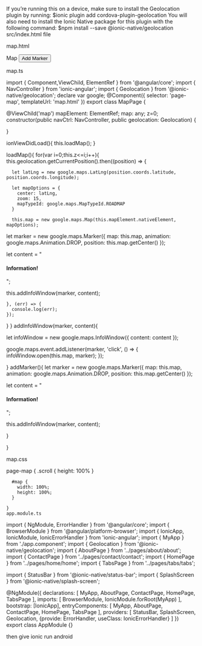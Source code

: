 If you’re running this on a device, make sure to install the Geolocation plugin by running:
$ionic plugin add cordova-plugin-geolocation
You will also need to install the Ionic Native package for this plugin with the following command:
$npm install --save @ionic-native/geolocation
src/index.html file
<script src="http://maps.google.com/maps/api/js?key=your_goolgle api key"></script>
<script src="cordova.js"></script>



map.html 

<ion-header>
  <ion-navbar>
    <ion-title>
      Map
    </ion-title>
    <ion-buttons end>
      <button ion-button (click)="addMarker()"><ion-icon name="add"></ion-icon>Add Marker</button>
    </ion-buttons> 
  </ion-navbar>
</ion-header>
 
<ion-content>
  <div #map id="map"></div> 
</ion-content>  


map.ts

import { Component,ViewChild, ElementRef  } from '@angular/core';
import { NavController } from 'ionic-angular';
import { Geolocation } from '@ionic-native/geolocation';
declare var google;
@Component({
  selector: 'page-map',
  templateUrl: 'map.html'
})
export class MapPage {

 @ViewChild('map') mapElement: ElementRef;
  map: any;
 z=0;
  constructor(public navCtrl: NavController, public geolocation: Geolocation) {
 
  }
 
  ionViewDidLoad(){
    this.loadMap();
  }
  
 
  loadMap(){
 for(var i=0;this.z<=i;i++){
    this.geolocation.getCurrentPosition().then((position) => {
 
      let latLng = new google.maps.LatLng(position.coords.latitude, position.coords.longitude);
 
      let mapOptions = {
        center: latLng,
        zoom: 15,
        mapTypeId: google.maps.MapTypeId.ROADMAP
      }
 
      this.map = new google.maps.Map(this.mapElement.nativeElement, mapOptions);
 let marker = new google.maps.Marker({
    map: this.map,
    animation: google.maps.Animation.DROP,
    position: this.map.getCenter()
  });
 
  let content = "<h4>Information!</h4>";         
 
  this.addInfoWindow(marker, content);
    

    }, (err) => {
      console.log(err);
    });
 }
  }
 addInfoWindow(marker, content){
 
  let infoWindow = new google.maps.InfoWindow({
    content: content
  });
 
  google.maps.event.addListener(marker, 'click', () => {
    infoWindow.open(this.map, marker);
  });
 
} 
  addMarker(){
  let marker = new google.maps.Marker({
    map: this.map,
    animation: google.maps.Animation.DROP,
    position: this.map.getCenter()
  });
 
  let content = "<h4>Information!</h4>";         
 
  this.addInfoWindow(marker, content);
 
}
 
  }
  
  
map.css

page-map {
 .scroll {
        height: 100%
      }
 
      #map {
        width: 100%;
        height: 100%;
      }
 
    }
    app.module.ts
    
 import { NgModule, ErrorHandler } from '@angular/core';
import { BrowserModule } from '@angular/platform-browser';
import { IonicApp, IonicModule, IonicErrorHandler } from 'ionic-angular';
import { MyApp } from './app.component';
import { Geolocation } from '@ionic-native/geolocation';
import { AboutPage } from '../pages/about/about';
import { ContactPage } from '../pages/contact/contact';
import { HomePage } from '../pages/home/home';
import { TabsPage } from '../pages/tabs/tabs';

import { StatusBar } from '@ionic-native/status-bar';
import { SplashScreen } from '@ionic-native/splash-screen';

@NgModule({
  declarations: [
    MyApp,
    AboutPage,
    ContactPage,
    HomePage,
    TabsPage
  ],
  imports: [
    BrowserModule,
    IonicModule.forRoot(MyApp)
  ],
  bootstrap: [IonicApp],
  entryComponents: [
    MyApp,
    AboutPage,
    ContactPage,
    HomePage,
    TabsPage
  ],
  providers: [
    StatusBar,
    SplashScreen,
     Geolocation,
    {provide: ErrorHandler, useClass: IonicErrorHandler}
  ]
})
export class AppModule {}



then give ionic run android

